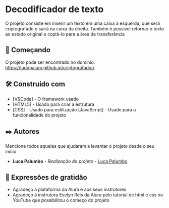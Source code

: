 # Decodificador de texto

O projeto consiste em inserir um texto em uma caixa à esquerda, que será criptografado e sairá na caixa da direita. Também é possível retornar o texto ao estado original e copiá-lo para a área de transferência

## 🚀 Começando

O projeto pode ser encontrado no domínio: https://ludopalum.github.io/criptografador/

## 🛠️ Construído com

* [VSCode] - O framework usado
* [HTML5] - Usado para criar a estrutura
* [CSS] - Usado para estilização
  [JavaScript] - Usado para a funcionalidade do projeto


## ✒️ Autores

Mencione todos aqueles que ajudaram a levantar o projeto desde o seu início

* **Luca Palumbo** - *Realização do projeto* - [Luca Palumbo](https://github.com/LudoPalum)


## 🎁 Expressões de gratidão

* Agradeço à plataforma da Alura e aos seus instrutores 
* Agradeço à instrutora Evelyn Reis da Alura pelo tutorial de html e css no YouTube que possibilitou o começo do projeto